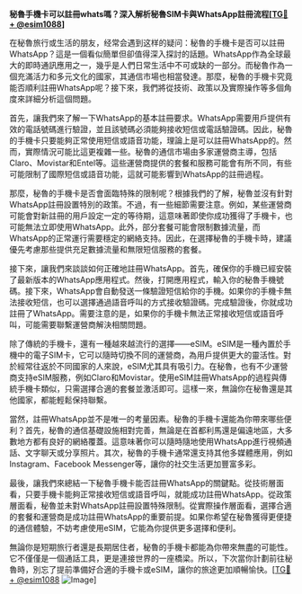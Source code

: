**秘魯手機卡可以註冊whats嗎？深入解析秘魯SIM卡與WhatsApp註冊流程[[TG💪+ @esim1088](https://t.me/s/esim1088)]**

在秘魯旅行或生活的朋友，经常会遇到这样的疑问：秘魯的手機卡是否可以註冊WhatsApp？這是一個看似簡單但卻值得深入探討的話題。WhatsApp作為全球最大的即時通訊應用之一，幾乎是人們日常生活中不可或缺的一部分。而秘魯作為一個充滿活力和多元文化的國家，其通信市場也相當發達。那麼，秘魯的手機卡究竟能否順利註冊WhatsApp呢？接下來，我們將從技術、政策以及實際操作等多個角度來詳細分析這個問題。

首先，讓我們來了解一下WhatsApp的基本註冊要求。WhatsApp需要用戶提供有效的電話號碼進行驗證，並且該號碼必須能夠接收短信或電話驗證碼。因此，秘魯的手機卡只要能夠正常使用短信或語音功能，理論上是可以註冊WhatsApp的。然而，實際情況可能比這更複雜一些。秘魯的通信市場由多家運營商主導，包括Claro、Movistar和Entel等。這些運營商提供的套餐和服務可能會有所不同，有些可能限制了國際短信或語音功能，這就可能影響到WhatsApp的註冊過程。

那麼，秘魯的手機卡是否會面臨特殊的限制呢？根據我們的了解，秘魯並沒有針對WhatsApp註冊設置特別的政策。不過，有一些細節需要注意。例如，某些運營商可能會對新註冊的用戶設定一定的等待期，這意味著即使你成功獲得了手機卡，也可能無法立即使用WhatsApp。此外，部分套餐可能會限制數據流量，而WhatsApp的正常運行需要穩定的網絡支持。因此，在選擇秘魯的手機卡時，建議優先考慮那些提供充足數據流量和無限短信服務的套餐。

接下來，讓我們來談談如何正確地註冊WhatsApp。首先，確保你的手機已經安裝了最新版本的WhatsApp應用程式。然後，打開應用程式，輸入你的秘魯手機號碼。接下來，WhatsApp會自動發送一條驗證短信給你的手機。如果你的手機卡無法接收短信，也可以選擇通過語音呼叫的方式接收驗證碼。完成驗證後，你就成功註冊了WhatsApp。需要注意的是，如果你的手機卡無法正常接收短信或語音呼叫，可能需要聯繫運營商解決相關問題。

除了傳統的手機卡，還有一種越來越流行的選擇——eSIM。eSIM是一種內置於手機中的電子SIM卡，它可以隨時切換不同的運營商，為用戶提供更大的靈活性。對於經常往返於不同國家的人來說，eSIM尤其具有吸引力。在秘魯，也有不少運營商支持eSIM服務，例如Claro和Movistar。使用eSIM註冊WhatsApp的過程與傳統手機卡類似，只需選擇合適的套餐並激活即可。這樣一來，無論你在秘魯還是其他國家，都能輕鬆保持聯繫。

當然，註冊WhatsApp並不是唯一的考量因素。秘魯的手機卡還能為你帶來哪些便利？首先，秘魯的通信基礎設施相對完善，無論是在首都利馬還是偏遠地區，大多數地方都有良好的網絡覆蓋。這意味著你可以隨時隨地使用WhatsApp進行視頻通話、文字聊天或分享照片。其次，秘魯的手機卡通常還支持其他多媒體應用，例如Instagram、Facebook Messenger等，讓你的社交生活更加豐富多彩。

最後，讓我們來總結一下秘魯手機卡能否註冊WhatsApp的關鍵點。從技術層面看，只要手機卡能夠正常接收短信或語音呼叫，就能成功註冊WhatsApp。從政策層面看，秘魯並未對WhatsApp註冊設置特殊限制。從實際操作層面看，選擇合適的套餐和運營商是成功註冊WhatsApp的重要前提。如果你希望在秘魯獲得更便捷的通信體驗，不妨考慮使用eSIM，它能為你提供更多選擇和便利。

無論你是短期旅行者還是長期居住者，秘魯的手機卡都能為你帶來無盡的可能性。它不僅僅是一個通話工具，更是連接世界的一座橋梁。所以，下次當你計劃前往秘魯時，別忘了提前準備好合適的手機卡或eSIM，讓你的旅途更加順暢愉快。[[TG💪+ @esim1088](https://t.me/s/esim1088) ![Image](https://i.postimg.cc/4NQfJmqS/Snipaste-2025-05-13-00-14-12.png)]